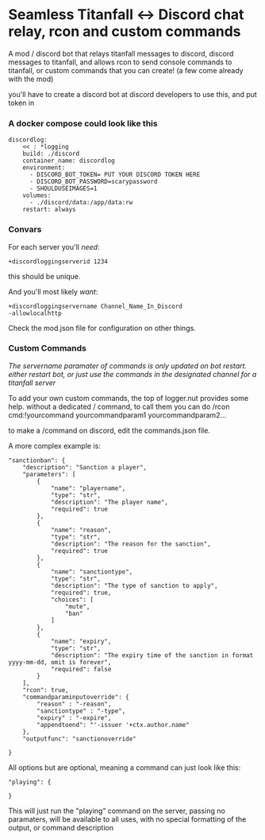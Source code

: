 # Seamless Titanfall <-> Discord chat relay, rcon and custom commands
A mod / discord bot that relays titanfall messages to discord, discord messages to titanfall, and allows rcon to send console commands to titanfall, or custom commands that you can create! (a few come already with the mod)

you'll have to create a discord bot at discord developers to use this, and put token in

### A docker compose could look like this
```
discordlog:
    << : *logging
    build: ./discord
    container_name: discordlog
    environment:
      - DISCORD_BOT_TOKEN= PUT YOUR DISCORD TOKEN HERE
      - DISCORD_BOT_PASSWORD=scarypassword
      - SHOULDUSEIMAGES=1
    volumes:
      - ./discord/data:/app/data:rw
    restart: always
```
### Convars
For each server you'll *need*:
```
+discordloggingserverid 1234
```
this should be unique.

And you'll most likely *want*:
```
+discordloggingservername Channel_Name_In_Discord
-allowlocalhttp
```
    


Check the mod.json file for configuration on other things.

### Custom Commands

*The servername paramater of commands is only updated on bot restart. either restart bot, or just use the commands in the designated channel for a titanfall server*

To add your own custom commands, the top of logger.nut provides some help.
without a dedicated / command, to call them you can do /rcon cmd:!yourcommand yourcommandparam1 yourcommandparam2...

to make a /command on discord, edit the commands.json file.

A more complex example is:

```
"sanctionban": {
    "description": "Sanction a player",
    "parameters": [
        {
            "name": "playername",
            "type": "str",
            "description": "The player name",
            "required": true
        },
        {
            "name": "reason",
            "type": "str",
            "description": "The reason for the sanction",
            "required": true
        },
        {
            "name": "sanctiontype",
            "type": "str",
            "description": "The type of sanction to apply",
            "required": true,
            "choices": [
                "mute",
                "ban"
            ]
        },
        {
            "name": "expiry",
            "type": "str",
            "description": "The expiry time of the sanction in format yyyy-mm-dd, omit is forever",
            "required": false
        }
    ],
    "rcon": true,
    "commandparaminputoverride": {
        "reason" : "-reason",
        "sanctiontype" : "-type",
        "expiry" : "-expire",
        "appendtoend": "'-issuer '+ctx.author.name"
    },
    "outputfunc": "sanctionoverride"

}
```
All options but are optional, meaning a command can just look like this:

```
"playing": {

}
``` 
This will just run the "playing" command on the server, passing no paramaters, will be available to all uses, with no special formatting of the output, or command description